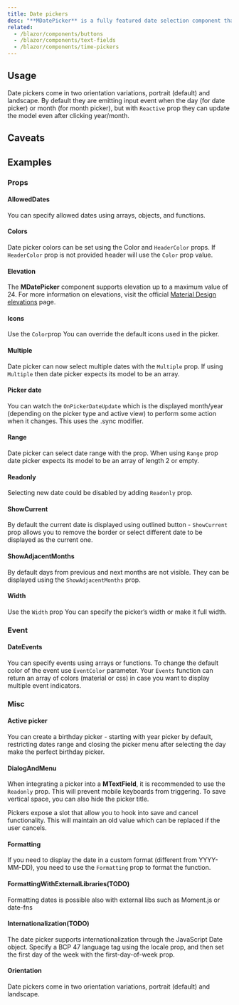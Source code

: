 ```yaml
---
title: Date pickers
desc: "**MDatePicker** is a fully featured date selection component that lets users select a date, or range of dates."
related:
  - /blazor/components/buttons
  - /blazor/components/text-fields
  - /blazor/components/time-pickers
---
```


## Usage

Date pickers come in two orientation variations, portrait (default) and landscape. 
By default they are emitting input event when the day (for date picker) or month (for month picker), 
but with `Reactive` prop they can update the model even after clicking year/month.

<masa-example file="Examples.components.date_pickers.Usage"></masa-example>

## Caveats

<app-alert type="warning" content="**MDatePicker** accepts ISO 8601 * * date * * string (yyyy-mm-dd). For more information on ISO 8601 and other standards, please visit ISO (International Organization for Standardization) [international standards] https://www.iso.org/standards.html Official website."></app-alert>

## Examples

### Props

#### AllowedDates

You can specify allowed dates using arrays, objects, and functions.

<masa-example file="Examples.components.date_pickers.AllowedDates"></masa-example>

#### Colors

Date picker colors can be set using the Color and `HeaderColor` props. If `HeaderColor` prop is not provided header will
use the `Color` prop value.

<masa-example file="Examples.components.date_pickers.Colors"></masa-example>

#### Elevation

The **MDatePicker** component supports elevation up to a maximum value of 24. For more information on elevations, visit
the official [Material Design elevations](https://material.io/design/environment/elevation.html) page.

<masa-example file="Examples.components.date_pickers.Elevation"></masa-example>

#### Icons

Use the `Color`prop You can override the default icons used in the picker.

<masa-example file="Examples.components.date_pickers.Icons"></masa-example>

#### Multiple

Date picker can now select multiple dates with the `Multiple` prop. If using `Multiple` then date picker expects its
model to be an array.

<masa-example file="Examples.components.date_pickers.Multiple"></masa-example>

#### Picker date

You can watch the `OnPickerDateUpdate` which is the displayed month/year (depending on the picker type and active
view) to perform some action when it changes. This uses the .sync modifier.

<masa-example file="Examples.components.date_pickers.PickerDate"></masa-example>

#### Range

Date picker can select date range with the  prop. When using `Range` prop date picker expects its model to be
an array of length 2 or empty.

<masa-example file="Examples.components.date_pickers.Range"></masa-example>

#### Readonly

Selecting new date could be disabled by adding `Readonly` prop.

<masa-example file="Examples.components.date_pickers.Readonly"></masa-example>

#### ShowCurrent

By default the current date is displayed using outlined button - `ShowCurrent` prop allows you to remove the border or select different date to be displayed as the current one.

<masa-example file="Examples.components.date_pickers.ShowCurrent"></masa-example>

#### ShowAdjacentMonths

By default days from previous and next months are not visible. They can be displayed using the `ShowAdjacentMonths` prop.

<masa-example file="Examples.components.date_pickers.ShowSiblingMonths"></masa-example>

#### Width

Use the `Width` prop You can specify the picker’s width or make it full width.

<masa-example file="Examples.components.date_pickers.Width"></masa-example>

### Event

#### DateEvents

You can specify events using arrays or functions. To change the default color of the event use `EventColor` parameter. Your `Events` function can return an array of colors (material or css) in case you want to display multiple event indicators.

<masa-example file="Examples.components.date_pickers.DateEvents"></masa-example>

### Misc

#### Active picker

You can create a birthday picker - starting with year picker by default, restricting dates range and closing the picker
menu after selecting the day make the perfect birthday picker.

<masa-example file="Examples.components.date_pickers.ActivePicker"></masa-example>

#### DialogAndMenu

When integrating a picker into a **MTextField**, it is recommended to use the `Readonly` prop. This will prevent mobile
keyboards from triggering. To save vertical space, you can also hide the picker title.

Pickers expose a slot that allow you to hook into save and cancel functionality. This will maintain an old value which
can be replaced if the user cancels.

<masa-example file="Examples.components.date_pickers.DialogAndMenu"></masa-example>

#### Formatting

If you need to display the date in a custom format (different from YYYY-MM-DD), you need to use the `Formatting` prop to format the function.

<masa-example file="Examples.components.date_pickers.Formatting"></masa-example>

#### FormattingWithExternalLibraries(TODO)

Formatting dates is possible also with external libs such as Moment.js or date-fns

<masa-example file="Examples.components.date_pickers.FormattingWithExternalLibraries"></masa-example>

#### Internationalization(TODO)

The date picker supports internationalization through the JavaScript Date object. Specify a BCP 47 language tag using the locale prop, and then set the first day of the week with the first-day-of-week prop.

<masa-example file="Examples.components.date_pickers.Internationalization"></masa-example>

#### Orientation

Date pickers come in two orientation variations, portrait (default) and landscape.

<masa-example file="Examples.components.date_pickers.Orientation"></masa-example>